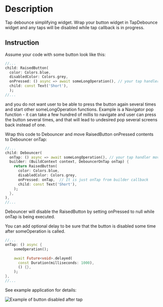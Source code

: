 # Description

Tap debounce simplifying widget. Wrap your button widget in TapDebounce widget and any taps will be 
disabled while tap callback is in progress.

## Instruction

Assume your code with some button look like this:

```dart
//...
child: RaisedButton(
  color: Colors.blue,
  disabledColor: Colors.grey,
  onPressed: () async => await someLongOperation(), // your tap handler
  child: const Text('Short'),
  );
//...
```

and you do not want user to be able to press the button again several times and start other 
someLongOperation functions. Example is a Navigator pop function - it can take a few hundred of 
millis to navigate and user can press the button several times, and that will lead to undesired pop 
several screens back instead of one.

Wrap this code to Debouncer and move RaisedButton onPressed contents to Debouncer onTap:

```dart
//...
child: Debouncer(
  onTap: () async => await someLongOperation(), // your tap handler moved here
  builder: (BuildContext context, DebouncerOnTap onTap) {
    return RaisedButton(
      color: Colors.blue,
      disabledColor: Colors.grey,
      onPressed: onTap,  // It is just onTap from builder callback
      child: const Text('Short'),
    );
  },
),
//...
```

Debouncer will disable the RaisedButton by setting onPressed to null while onTap is being executed. 

You can add optional delay to be sure that the button is disabled some time after someOperation is 
called.


```dart
//...
onTap: () async {
    someOperation();
    
    await Future<void>.delayed(
      const Duration(milliseconds: 1000),
      () {},
    );
},
//...
```

See example application for details:

![Example of button disabled after tap](https://github.com/sla-000/flutter_debouncer/blob/master/page/debounced.gif)
